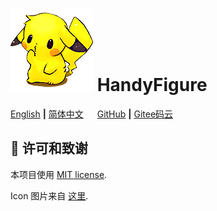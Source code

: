 # ![icon](icon.png) HandyFigure

[English](README.md) **|** [简体中文](README_CN.md) &emsp; [GitHub](https://github.com/xinntao/HandyFigure) **|** [Gitee码云](https://gitee.com/xinntao/HandyFigure)

## :scroll: 许可和致谢

本项目使用 [MIT license](./LICENSE).

Icon 图片来自 [这里](https://weheartit.com/Dawnees/collections/110283216-pokemon).
